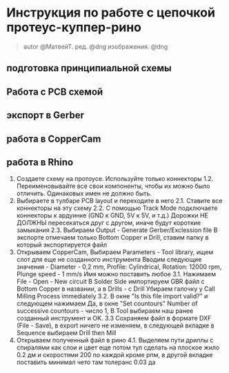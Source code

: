 # Инструкция по работе с цепочкой протеус-куппер-рино

> autor @МатвейТ. 
> ред. @dng
> изображения. @dng

## подготовка принципиальной схемы

## Работа с PCB схемой 

## экспорт в Gerber

## работа в CopperCam

## работа в Rhino


1. Создаете схему на протоусе. Используйте только коннекторы
1.2. Переименовывайте все свои компоненты, чтобы их можно было отличить.
    Одинаковых имен не должно быть.
2. Выбираете в тулбаре PCB layout и переходите в него
2.1. Ставите все коннекторы на эту схему
2.2. С помощью Track Mode подключаете коннекторы к ардуинке (GND к GND, 5V к 5V, и т.д.)
    Дорожки НЕ ДОЛЖНЫ пересекаться друг с другом, иначе будут короткие замыкания
2.3. Выбираем Output - Generate Gerber/Exclession file
    В экспорте отмечаем только Bottom Copper и Drill, ставим папку в который экспортируется файл
3. Открываем CopperCam, Выбираем Parameters - Tool library, ищем слот для еще не созданного инструмента
   Вводим следующие значения - Diameter - 0,2 mm, Profile: Cylindrical, Rotation: 12000 rpm, Plunge speed - 1 mm/s
   Имя можно поставить любое
3.1. Нажимаем File - Open - New circuit
    В Solder Side импортируем GBR файл с Bottom Copper в названии, а в Drills - с Drill
    Убираем галочку у Call Milling Process immediately
3.2. В окне "Is this file import valid?" и следующем нажимаем Да,
    в окне "Set countours" Number of successive countours - число 1, В Tool выбираем наш ранее созданный инструмент и OK.
3.3  Сохраняем файл в формате DXF (File - Save), в export ничего не изменяем, в следующей вкладке в Sequence выбираем Drill then Mill
4. Открываем полученный файл в рино
4.1. Выделяем пути дриллы с спиралями как слои и цвет еще потом тул сделать на плоское жило 0.2 дм и скоростями 200 по каждой кроме рпм, в другой вкладке
поставить минимал чето там толеранс 0.03 да